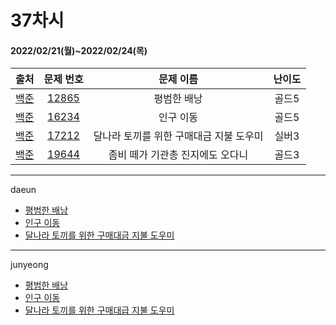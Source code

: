 # 37차시
#### 2022/02/21(월)~2022/02/24(목)

|               출처               |                   문제 번호                    |     문제 이름      | 난이도 |
| :------------------------------: | :--------------------------------------------: | :----------------: | :----: |
| [백준](https://www.acmicpc.net/) | [12865](https://www.acmicpc.net/problem/12865) | 평범한 배낭 | 골드5  |
| [백준](https://www.acmicpc.net/) | [16234](https://www.acmicpc.net/problem/16234) | 인구 이동 | 골드5 |
| [백준](https://www.acmicpc.net/) | [17212](https://www.acmicpc.net/problem/17212) | 달나라 토끼를 위한 구매대금 지불 도우미 | 실버3  |
| [백준](https://www.acmicpc.net/) | [19644](https://www.acmicpc.net/problem/19644) | 좀비 떼가 기관총 진지에도 오다니 | 골드3  |

---

daeun
- [평범한 배낭](https://hoonycode.notion.site/81a03d2e902c48fbb9acafb343469b9c)
- [인구 이동](https://hoonycode.notion.site/d79889c5e9e34f148d867b17f98649d3)
- [달나라 토끼를 위한 구매대금 지불 도우미](https://hoonycode.notion.site/3b4c3e723de6489bb1088578ac943ba3)

------------

junyeong

- [평범한 배낭](https://2106.notion.site/BOJ12865-c18aa783491341f99de2fb574d884c50)
- [인구 이동](https://2106.notion.site/BOJ16234-e144e31e0da94a20aaab8824bd130687)
- [달나라 토끼를 위한 구매대급 지불 도우미](https://2106.notion.site/BOJ17212-543997e0184c4f1993f2471dde424c48)